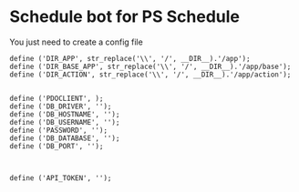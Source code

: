 # Schedule bot for PS Schedule

You just need to create a config file

```
define ('DIR_APP', str_replace('\\', '/', __DIR__).'/app');
define ('DIR_BASE_APP', str_replace('\\', '/', __DIR__).'/app/base');
define ('DIR_ACTION', str_replace('\\', '/', __DIR__).'/app/action');


define ('PDOCLIENT', );
define ('DB_DRIVER', '');
define ('DB_HOSTNAME', '');
define ('DB_USERNAME', '');
define ('PASSWORD', '');
define ('DB_DATABASE', '');
define ('DB_PORT', '');



define ('API_TOKEN', '');

```
